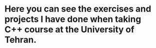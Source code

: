 # Here you can see the exercises and projects I have done when taking C++ course at the University of Tehran.
